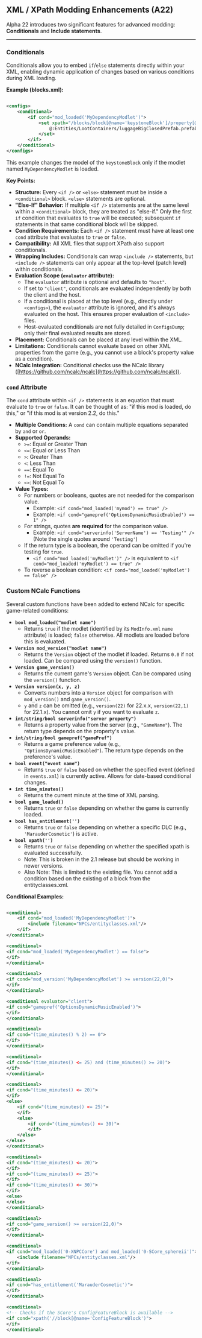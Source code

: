 ## XML / XPath Modding Enhancements (A22)

Alpha 22 introduces two significant features for advanced modding: **Conditionals** and **Include statements**.

-----

### Conditionals

Conditionals allow you to embed `if`/`else` statements directly within your XML, enabling dynamic application of changes
based on various conditions during XML loading.

**Example (blocks.xml):**

```xml

<configs>
    <conditional>
        <if cond="mod_loaded('MyDependencyModlet')">
            <set xpath="/blocks/block[@name='keystoneBlock']/property[@name='Model']/@value">
                @:Entities/LootContainers/luggageBigClosedPrefab.prefab
            </set>
        </if>
    </conditional>
</configs>
```

This example changes the model of the `keystoneBlock` only if the modlet named `MyDependencyModlet` is loaded.

**Key Points:**

* **Structure:** Every `<if />` or `<else>` statement must be inside a `<conditional>` block. `<else>` statements are
  optional.
* **"Else-If" Behavior:** If multiple `<if />` statements are at the same level within a `<conditional>` block, they are
  treated as "else-if." Only the first `if` condition that evaluates to `true` will be executed; subsequent `if`
  statements in that same conditional block will be skipped.
* **Condition Requirements:** Each `<if />` statement must have at least one `cond` attribute that evaluates to `true`
  or `false`.
* **Compatibility:** All XML files that support XPath also support conditionals.
* **Wrapping Includes:** Conditionals can wrap `<include />` statements, but `<include />` statements can only appear at
  the top-level (patch level) within conditionals.
* **Evaluation Scope (`evaluator` attribute):**
    * The `evaluator` attribute is optional and defaults to `"host"`.
    * If set to `"client"`, conditionals are evaluated independently by both the client and the host.
    * If a conditional is placed at the top level (e.g., directly under `<configs>`), the `evaluator` attribute is
      ignored, and it's always evaluated on the host. This ensures proper evaluation of `<include>` files.
    * Host-evaluated conditionals are not fully detailed in `ConfigsDump`; only their final evaluated results are
      stored.
* **Placement:** Conditionals can be placed at any level within the XML.
* **Limitations:** Conditionals cannot evaluate based on other XML properties from the game (e.g., you cannot use a
  block's property value as a condition).
* **NCalc Integration:** Conditional checks use the NCalc
  library ([https://github.com/ncalc/ncalc](https://github.com/ncalc/ncalc)).

### `cond` Attribute

The `cond` attribute within `<if />` statements is an equation that must evaluate to `true` or `false`. It can be
thought of as: "if this mod is loaded, do this," or "if this mod is at version 2.2, do this."

* **Multiple Conditions:** A `cond` can contain multiple equations separated by `and` or `or`.
* **Supported Operands:**
    * `>=`: Equal or Greater Than
    * `<=`: Equal or Less Than
    * `>`: Greater Than
    * `<`: Less Than
    * `==`: Equal To
    * `!=`: Not Equal To
    * `<>`: Not Equal To
* **Value Types:**
    * For numbers or booleans, quotes are not needed for the comparison value.
        * Example: `<if cond="mod_loaded('mymod') == true" />`
        * Example: `<if cond="gamepref('OptionsDynamicMusicEnabled') == 1" />`
    * For strings, quotes **are required** for the comparison value.
        * Example: `<if cond="serverinfo('ServerName') == 'Testing'" />` (Note the single quotes around `'Testing'`)
    * If the return type is a boolean, the operand can be omitted if you're testing for `true`.
        * `<if cond="mod_loaded('myModlet')" />` is equivalent to `<if cond="mod_loaded('myModlet') == true" />`
    * To reverse a boolean condition: `<if cond="mod_loaded('myModlet') == false" />`

### Custom NCalc Functions

Several custom functions have been added to extend NCalc for specific game-related conditions:

* **`bool mod_loaded("modlet name")`**
    * Returns `true` if the modlet (identified by its `ModInfo.xml` `name` attribute) is loaded; `false` otherwise. All
      modlets are loaded before this is evaluated.
* **`Version mod_version("modlet name")`**
    * Returns the `Version` object of the modlet if loaded. Returns `0.0` if not loaded. Can be compared using the
      `version()` function.
* **`Version game_version()`**
    * Returns the current game's `Version` object. Can be compared using the `version()` function.
* **`Version version(x, y, z)`**
    * Converts numbers into a `Version` object for comparison with `mod_version()` and `game_version()`.
    * `y` and `z` can be omitted (e.g., `version(22)` for 22.x.x, `version(22,1)` for 22.1.x). You cannot omit `y` if
      you want to evaluate `z`.
* **`int/string/bool serverinfo("server property")`**
    * Returns a property value from the server (e.g., `"GameName"`). The return type depends on the property's value.
* **`int/string/bool gamepref("gamePref")`**
    * Returns a game preference value (e.g., `"OptionsDynamicMusicEnabled"`). The return type depends on the
      preference's value.
* **`bool event("event name")`**
    * Returns `true` or `false` based on whether the specified event (defined in `events.xml`) is currently active.
      Allows for date-based conditional changes.
* **`int time_minutes()`**
    * Returns the current minute at the time of XML parsing.
* **`bool game_loaded()`**
    * Returns `true` or `false` depending on whether the game is currently loaded.
* **`bool has_entitlement('')`**
    * Returns `true` or `false` depending on whether a specific DLC (e.g., `'MarauderCosmetic'`) is active.
* **`bool xpath('')`**
    * Returns `true` or `false` depending on whether the specified xpath is evaluated successfully.
    * Note: This is broken in the 2.1 release but should be working in newer versions.
    * Also Note: This is limited to the existing file. You cannot add a condition based on the existing of a block from the entityclasses.xml.

**Conditional Examples:**

```xml

<conditional>
    <if cond="mod_loaded('MyDependencyModlet')">
        <include filename="NPCs/entityclasses.xml"/>
    </if>
</conditional>

<conditional>
<if cond="mod_loaded('MyDependencyModlet') == false">
</if>
</conditional>

<conditional>
<if cond="mod_version('MyDependencyModlet') >= version(22,0)">
</if>
</conditional>

<conditional evaluator="client">
<if cond="gamepref('OptionsDynamicMusicEnabled')">
</if>
</conditional>

<conditional>
<if cond="(time_minutes() % 2) == 0">
</if>
</conditional>

<conditional>
<if cond="(time_minutes() <= 25) and (time_minutes() >= 20)">
</if>
</conditional>

<conditional>
<if cond="(time_minutes() <= 20)">
</if>
<else>
    <if cond="(time_minutes() <= 25)">
    </if>
    <else>
        <if cond="(time_minutes() <= 30)">
        </if>
    </else>
</else>
</conditional>

<conditional>
<if cond="(time_minutes() <= 20)">
</if>
<if cond="(time_minutes() <= 25)">
</if>
<if cond="(time_minutes() <= 30)">
</if>
<else>
</else>
</conditional>

<conditional>
<if cond="game_version() >= version(22,0)">
</if>
</conditional>

<conditional>
<if cond="mod_loaded('0-XNPCCore') and mod_loaded('0-SCore_sphereii')">
    <include filename="NPCs/entityclasses.xml"/>
</if>
</conditional>

<conditional>
<if cond="has_entitlement('MarauderCosmetic')">
</if>
</conditional>

<conditional>
<!-- Checks if the SCore's ConfigFeatureBlock is available -->
<if cond="xpath('//block[@name='ConfigFeatureBlock')">
</if>
</conditional>
```
